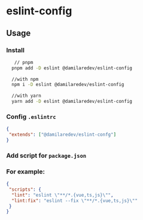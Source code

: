 # eslint-config

## Usage

### Install

```bash
   // pnpm
  pnpm add -D eslint @damilaredev/eslint-config
  
  //with npm
  npm i -D eslint @damilaredev/eslint-config
  
  //with yarn
  yarn add -D eslint @damilaredev/eslint-config
```

### Config `.eslintrc`

```json
{
 "extends": ["@damilaredev/eslint-confg"]
}
```

### Add script for `package.json`

### For example:

```json
{
 "scripts": {
  "lint": "eslint \"**/*.{vue,ts,js}\"",
  "lint:fix": "eslint --fix \"**/*.{vue,ts,js}\""
 }
}
```
